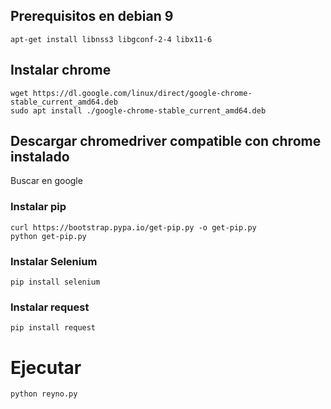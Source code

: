 ## Prerequisitos en debian 9
```
apt-get install libnss3 libgconf-2-4 libx11-6
```

## Instalar chrome
```
wget https://dl.google.com/linux/direct/google-chrome-stable_current_amd64.deb
sudo apt install ./google-chrome-stable_current_amd64.deb
```

## Descargar chromedriver compatible con chrome instalado
Buscar en google

### Instalar pip
```
curl https://bootstrap.pypa.io/get-pip.py -o get-pip.py
python get-pip.py
```

### Instalar Selenium
```
pip install selenium
```

### Instalar request
```
pip install request
```

# Ejecutar
```
python reyno.py
```
